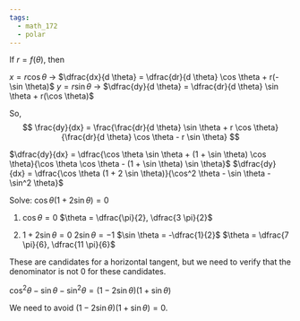 ```yaml
---
tags:
  - math_172
  - polar
---
```


If $r = f(\theta)$, then

$x = r \cos \theta$ -> $\dfrac{dx}{d \theta} = \dfrac{dr}{d \theta} \cos \theta + r(-\sin \theta)$
$y = r \sin \theta$ -> $\dfrac{dy}{d \theta} = \dfrac{dr}{d \theta} \sin \theta + r(\cos \theta)$

So,
$$ \frac{dy}{dx} = \frac{\frac{dr}{d \theta} \sin \theta + r \cos \theta}{\frac{dr}{d \theta} \cos \theta - r \sin \theta} $$

$\dfrac{dy}{dx} = \dfrac{\cos \theta \sin \theta + (1 + \sin \theta) \cos \theta}{\cos \theta \cos \theta - (1 + \sin \theta) \sin \theta}$
$\dfrac{dy}{dx} = \dfrac{\cos \theta (1 + 2 \sin \theta)}{\cos^2 \theta - \sin \theta - \sin^2 \theta}$

Solve:
$\cos \theta (1 + 2 \sin \theta) = 0$
1. $\cos \theta = 0$
$\theta = \dfrac{\pi}{2}, \dfrac{3 \pi}{2}$

2. $1 + 2 \sin \theta = 0$
$2 \sin \theta = -1$
$\sin \theta = -\dfrac{1}{2}$
$\theta = \dfrac{7 \pi}{6}, \dfrac{11 \pi}{6}$

These are candidates for a horizontal tangent, but we need to verify that the denominator is not 0 for these candidates.

$\cos^2 \theta - \sin \theta - \sin^2 \theta = (1 - 2 \sin \theta)(1 + \sin \theta)$

We need to avoid $(1 - 2 \sin \theta)(1 + \sin \theta) = 0$.